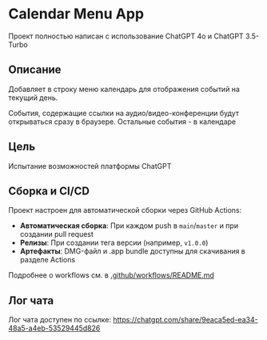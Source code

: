# Calendar Menu App

Проект полностью написан с использование ChatGPT 4o и ChatGPT 3.5-Turbo

## Описание
Добавляет в строку меню календарь для отображения событий на текущий день.

События, содержащие ссылки на аудио/видео-конференции будут открываться сразу в браузере. Остальные события - в календаре

## Цель
Испытание возможностей платформы ChatGPT

## Сборка и CI/CD

Проект настроен для автоматической сборки через GitHub Actions:

- **Автоматическая сборка**: При каждом push в `main`/`master` и при создании pull request
- **Релизы**: При создании тега версии (например, `v1.0.0`)
- **Артефакты**: DMG-файл и .app bundle доступны для скачивания в разделе Actions

Подробнее о workflows см. в [.github/workflows/README.md](.github/workflows/README.md)

## Лог чата

Лог чата доступен по ссылке: https://chatgpt.com/share/9eaca5ed-ea34-48a5-a4eb-53529445d826
